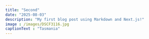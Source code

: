 ```yaml
---
title: "Second"
date: "2025-08-03"
description: "My first blog post using Markdown and Next.js!"
image : /images/DSCF3116.jpg
captionText : "Tasmania"
---
```




